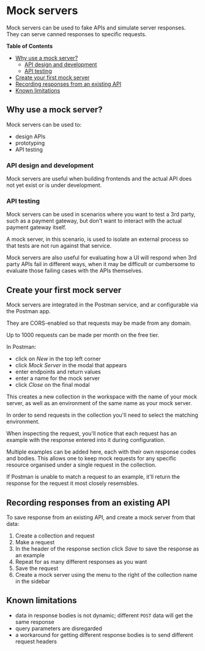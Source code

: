 # Mock servers

Mock servers can be used to fake APIs and simulate server responses. They can
serve canned responses to specific requests.

<!-- START doctoc generated TOC please keep comment here to allow auto update -->
<!-- DON'T EDIT THIS SECTION, INSTEAD RE-RUN doctoc TO UPDATE -->
**Table of Contents**

- [Why use a mock server?](#why-use-a-mock-server)
  - [API design and development](#api-design-and-development)
  - [API testing](#api-testing)
- [Create your first mock server](#create-your-first-mock-server)
- [Recording responses from an existing API](#recording-responses-from-an-existing-api)
- [Known limitations](#known-limitations)

<!-- END doctoc generated TOC please keep comment here to allow auto update -->

## Why use a mock server?

Mock servers can be used to:

- design APIs
- prototyping
- API testing

### API design and development

Mock servers are useful when building frontends and the actual API does not yet
exist or is under development.

### API testing

Mock servers can be used in scenarios where you want to test a 3rd party, such
as a payment gateway, but don't want to interact with the actual payment gateway
itself.

A mock server, in this scenario, is used to isolate an external process so that
tests are not run against that service.

Mock servers are also useful for evaluating how a UI will respond when 3rd party
APIs fail in different ways, when it may be difficult or cumbersome to evaluate
those failing cases with the APIs themselves.

## Create your first mock server

Mock servers are integrated in the Postman service, and ar configurable via the
Postman app.

They are CORS-enabled so that requests may be made from any domain.

Up to 1000 requests can be made per month on the free tier.

In Postman:

- click on _New_ in the top left corner
- click _Mock Server_ in the modal that appears
- enter endpoints and return values
- enter a name for the mock server
- click _Close_ on the final modal

This creates a new collection in the workspace with the name of your mock
server, as well as an environment of the same name as your mock server.

In order to send requests in the collection you'll need to select the matching
environment.

When inspecting the request, you'll notice that each request has an example with
the response entered into it during configuration.

Multiple examples can be added here, each with their own response codes and
bodies. This allows one to keep mock requests for any specific resource
organised under a single request in the collection.

If Postman is unable to match a request to an example, it'll return the response
for the request it most closely resemsbles.

## Recording responses from an existing API

To save response from an existing API, and create a mock server from that data:

1. Create a collection and request
2. Make a request
3. In the header of the response section click _Save_ to save the response as an
   example
4. Repeat for as many different responses as you want
5. Save the request
6. Create a mock server using the menu to the right of the collection name in
   the sidebar

## Known limitations

- data in response bodies is not dynamic; different `POST` data will get the
    same response
- query parameters are disregarded
- a workaround for getting different response bodies is to send different
    request headers
